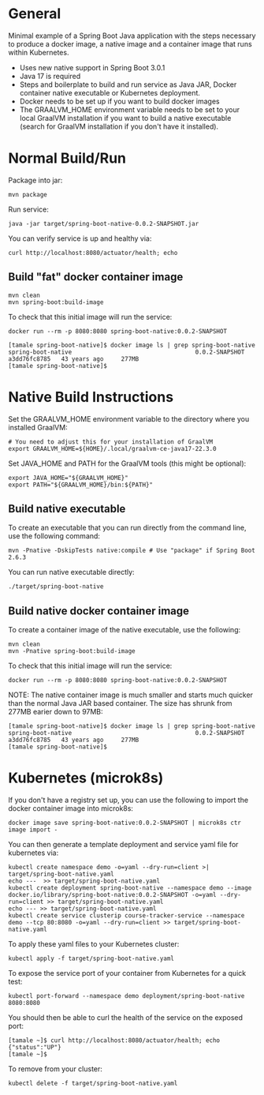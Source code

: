 # General

Minimal example of a Spring Boot Java application with the steps necessary
to produce a docker image, a native image and a container image that runs
within Kubernetes.

* Uses new native support in Spring Boot 3.0.1
* Java 17 is required
* Steps and boilerplate to build and run service as Java JAR, Docker container
native executable or Kubernetes deployment.
* Docker needs to be set up if you want to build docker images
* The GRAALVM_HOME environment variable needs to be set to your local GraalVM 
installation if you want to build a native executable (search for GraalVM 
installation if you don't have it installed).

# Normal Build/Run

Package into jar:

```shell
mvn package
```

Run service:

```shell
java -jar target/spring-boot-native-0.0.2-SNAPSHOT.jar
```

You can verify service is up and healthy via:

```shell
curl http://localhost:8080/actuator/health; echo
```

## Build "fat" docker container image

```shell
mvn clean
mvn spring-boot:build-image
```

To check that this initial image will run the service:

```shell
docker run --rm -p 8080:8080 spring-boot-native:0.0.2-SNAPSHOT
```

```shell
[tamale spring-boot-native]$ docker image ls | grep spring-boot-native
spring-boot-native                                   0.0.2-SNAPSHOT                                 a3dd76fc8785   43 years ago     277MB
[tamale spring-boot-native]$ 
```

# Native Build Instructions

Set the GRAALVM_HOME environment variable to the directory where you installed
GraalVM:

```shell
# You need to adjust this for your installation of GraalVM
export GRAALVM_HOME=${HOME}/.local/graalvm-ce-java17-22.3.0
```

Set JAVA_HOME and PATH for the GraalVM tools (this might be optional):

```shell
export JAVA_HOME="${GRAALVM_HOME}"
export PATH="${GRAALVM_HOME}/bin:${PATH}"
```

## Build native executable

To create an executable that you can run directly from the command
line, use the following command:

```shell
mvn -Pnative -DskipTests native:compile # Use "package" if Spring Boot 2.6.3
```

You can run native executable directly:

```shell
./target/spring-boot-native
```

## Build native docker container image

To create a container image of the native executable, use the following:

```shell
mvn clean
mvn -Pnative spring-boot:build-image
```

To check that this initial image will run the service:

```shell
docker run --rm -p 8080:8080 spring-boot-native:0.0.2-SNAPSHOT
```

NOTE: The native container image is much smaller and starts much quicker
than the normal Java JAR based container. The size has shrunk from 277MB
earier down to 97MB:

```shell
[tamale spring-boot-native]$ docker image ls | grep spring-boot-native
spring-boot-native                                   0.0.2-SNAPSHOT                                 a3dd76fc8785   43 years ago     277MB
[tamale spring-boot-native]$ 
```

# Kubernetes (microk8s)

If you don't have a registry set up, you can use the following to import the
docker container image into microk8s:

```shell
docker image save spring-boot-native:0.0.2-SNAPSHOT | microk8s ctr image import -
```

You can then generate a template deployment and service yaml file for kubernetes via:

```shell
kubectl create namespace demo -o=yaml --dry-run=client >| target/spring-boot-native.yaml
echo ---  >> target/spring-boot-native.yaml
kubectl create deployment spring-boot-native --namespace demo --image docker.io/library/spring-boot-native:0.0.2-SNAPSHOT -o=yaml --dry-run=client >> target/spring-boot-native.yaml
echo --- >> target/spring-boot-native.yaml
kubectl create service clusterip course-tracker-service --namespace demo --tcp 80:8080 -o=yaml --dry-run=client >> target/spring-boot-native.yaml
```

To apply these yaml files to your Kubernetes cluster:

```shell
kubectl apply -f target/spring-boot-native.yaml
```

To expose the service port of your container from Kubernetes for a quick test:

```shell
kubectl port-forward --namespace demo deployment/spring-boot-native 8080:8080
```

You should then be able to curl the health of the service on the exposed port:

```shell
[tamale ~]$ curl http://localhost:8080/actuator/health; echo
{"status":"UP"}
[tamale ~]$
```

To remove from your cluster:

```shell
kubectl delete -f target/spring-boot-native.yaml
```
